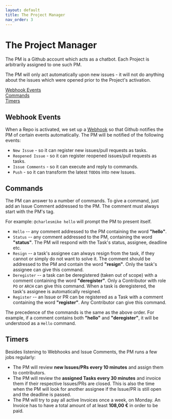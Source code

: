 ```yaml
---
layout: default
title: The Project Manager
nav_order: 3
---
```


# The Project Manager

The PM is a Github account which acts as a chatbot. Each Project is arbitrarily assigned
to one such PM.

The PM will only act automatically upon new issues - it will not do anything about the issues which
were opened prior to the Project's activation.

<a href="#webhook-events">Webhook Events</a><br>
<a href="#commands">Commands</a><br>
<a href="#timers">Timers</a><br>

## Webhook Events

When a Repo is activated, we set up a [Webhook](https://developer.github.com/webhooks/) so that Github notifies
the PM of certain events automatically. The PM will be notified of the following events:

* ``New Issue`` - so it can register new issues/pull requests as tasks.
* ``Reopened Issue`` - so it can register reopened issues/pull requests as tasks.
* ``Issue Comments`` - so it can execute and reply to commands.
* ``Push`` - so it can transform the latest ``TODO``s into new Issues.

## Commands

The PM can answer to a number of commands. To give a command, just add an Issue Comment addressed to the PM.
The comment must always start with the PM's tag.

For example: ``@charlesmike hello`` will prompt the PM to present itself.

* ``Hello`` -- any comment addressed to the PM containing the word **"hello"**.
* ``Status`` -- any comment addressed to the PM, containing the word **"status"**. The PM will respond with the Task's status, assignee, deadline etc.
* ``Resign`` -- a task's assignee can always resign from the task, if they cannot or simply do not want to solve it. The comment should be addressed to the PM and contain the word **"resign"**. Only the task's assignee can give this command.
* ``Deregister`` -- a task can be deregistered (taken out of scope) with a comment containing the word **"deregister"**. Only a Contributor with role ``PO`` or ``ARCH`` can give this command. When a task is deregistered, the task's assignee is automatically resigned.
* ``Register`` -- an Issue or PR can be registered as a Task with a comment containing the word **"register"**. Any Contributor can give this command.

The precedence of the commands is the same as the above order. For example, if a comment contains both **"hello"** and **"deregister"**, it will be understood as a ``Hello`` command.

## Timers

Besides listening to Webhooks and Issue Comments, the PM runs a few jobs regularly:

* The PM will review **new Issues/PRs every 10 minutes** and assign them to contributors.
* The PM will review the **assigned Tasks every 30 minutes** and invoice them if their respective Issues/PRs are closed.
 This is also the time when the PM will look for another assignee if the Issue/PR is still open and the deadline is passed.
* The PM will try to pay all active Invoices once a week, on Monday. An Invoice has to have a total amount of at least **108,00 €** in order to be paid.

